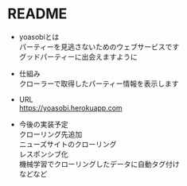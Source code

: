 # README

* yoasobiとは  
パーティーを見逃さないためのウェブサービスです  
グッドパーティーに出会えますように

* 仕組み  
クローラーで取得したパーティー情報を表示します

* URL  
https://yoasobi.herokuapp.com

* 今後の実装予定  
クローリング先追加  
ニューズサイトのクローリング  
レスポンシブ化  
機械学習でクローリングしたデータに自動タグ付け  
などなど
